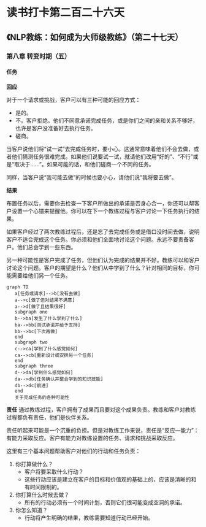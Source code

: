 读书打卡第二百二十六天
===

《NLP教练：如何成为大师级教练》（第二十七天）
---

### 第八章 转变时期（五）

#### 任务

**回应**

对于一个请求或挑战，客户可以有三种可能的回应方式：
* 是的。
* 不。客户拒绝。他们不同意承诺完成任务，或是你们之间的亲和关系不够好，也许是客户没准备好去执行任务。
* 磋商。

当客户说他们将“试一试”去完成任务时，要小心。这通常意味着他们不会去做，或者他们猜测任务很难完成。如果他们说要试一试，就请他们改用“好的”、“不行”或是“取决于……”。如果可能的话，和他们磋商一个不同的任务。

同样，当客户说“我可能去做”的时候也要小心，请他们说“我将要去做”。

**结果**

布置任务以后，需要你去检查一下客户所做出的承诺是否身心合一，你还可以帮客户设置一个心锚来提醒他。你可以在下一个教练过程与客户讨论一下任务执行的结果。

如果客户经过了两次教练过程后，还是忘了去完成任务或是借口没时间去做，说明客户不适合完成这个任务。你必须和他们全面地讨论这个问题。永远不要责备客户。他们总会学到一些东西。

另一种可能性是客户完成了任务，但他们认为完成的结果并不好。教练可以和客户讨论这个问题。客户的期望是什么？他们从中学到了什么？针对相同的目标，你可能需要给他们另一个任务。

```mermaid
graph TD
   a[任务或请求]-->b[没有去做]
   a-->c[做了但对结果不满意]
   a-->d[做了且结果很好]
   subgraph one
   b-->ba[发生了什么学到了什么]
   ba-->bb[测试承诺并给予支持]
   bb-->bc[下次再做]
   end
   subgraph two
   c-->ca[学到了什么感觉如何]
   ca-->cb[重新设计或安排另一个任务]
   end
   subgraph three
   d-->da[学到什么感觉如何]
   da-->db[任务确认并整合学到的知识技能]
   db-->dc[前进]
   end
   关于完成任务的各种可能性
```

**责任**
通过教练过程，客户拥有了成果而且要对这个成果负责。教练和客户对教练过程都负有责任，他们是伙伴关系。

责任听起来可能是一个沉重的负担。但是对教练工作来说，责任是“反应—能力”：有能力采取反应。客户有能力对教练设置的任务、请求和挑战采取反应。

这里有三个基本问题帮助客户对他们的行动和任务负责：
1. 你打算做什么？
    * 客户将要采取什么行动？
    * 这些行动应该是建立在客户的目标和价值观的基础上的，应该是清晰的和有时间限制的。
2. 你打算什么时候去做？
    * 所有的行动必须有一个时间计划，否则它们很可能变成空洞的承诺。
3. 你怎么知道？
    * 行动将产生明确的结果，教练需要知道行动已经开始。